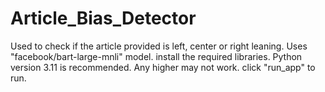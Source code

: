 # Article_Bias_Detector
Used to check if the article provided is left, center or right leaning. Uses "facebook/bart-large-mnli" model.
install the required libraries. Python version 3.11 is recommended. Any higher may not work.
click "run_app" to run.
